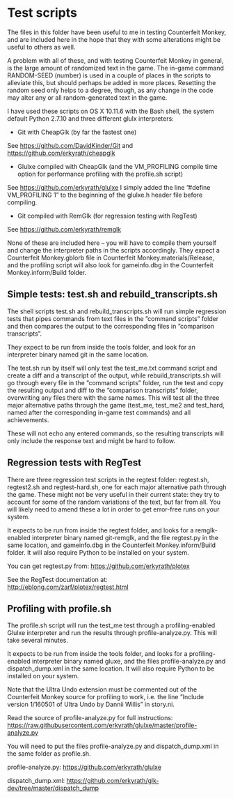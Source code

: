 
# Test scripts

The files in this folder have been useful to me in testing Counterfeit Monkey, and are included here in the hope that they with some alterations might be useful to others as well.

A problem with all of these, and with testing Counterfeit Monkey in general, is the large amount of randomized text in the game. The in-game command RANDOM-SEED (number) is used in a couple of places in the scripts to alleviate this, but should perhaps be added in more places. Resetting the random seed only helps to a degree, though, as any change in the code may alter any or all random-generated text in the game.

I have used these scripts on OS X 10.11.6 with the Bash shell, the system default Python 2.7.10 and three different glulx interpreters: 

- Git with CheapGlk (by far the fastest one)

See https://github.com/DavidKinder/Git and https://github.com/erkyrath/cheapglk

- Glulxe compiled with CheapGlk (and the VM_PROFILING compile time option for performance profiling with the profile.sh script)

See https://github.com/erkyrath/glulxe
I simply added the line ”#define VM_PROFILING 1” to the beginning of the glulxe.h header file before compiling.

- Git compiled with RemGlk (for regression testing with RegTest)

See https://github.com/erkyrath/remglk

None of these are included here – you will have to compile them yourself and change the interpreter paths in the scripts accordingly. They expect a Counterfeit Monkey.gblorb file in Counterfeit Monkey.materials/Release, and the profiling script will also look for gameinfo.dbg in the Counterfeit Monkey.inform/Build folder.

## Simple tests: test.sh and rebuild_transcripts.sh

The shell scripts test.sh and rebuild_transcripts.sh will run simple regression tests that pipes commands from text files in the ”command scripts” folder and then compares the output to the corresponding files in ”comparison transcripts”.

They expect to be run from inside the tools folder, and look for an interpreter binary named git in the same location.

The test.sh run by itself will only test the test_me.txt command script and create a diff and a transcript of the output, while rebuild_transcripts.sh will go through every file in the ”command scripts” folder, run the test and copy the resulting output and diff to the ”comparison transcripts” folder, overwriting any files there with the same names. This will test all the three major alternative paths through the game (test_me, test_me2 and test_hard, named after the corresponding in-game test commands) and all achievements.

These will not echo any entered commands, so the resulting transcripts will only include the response text and might be hard to follow.

## Regression tests with RegTest

There are three regression test scripts in the regtest folder: regtest.sh, regtest2.sh and regtest-hard.sh, one for each major alternative path through the game. These might not be very useful in their current state: they try to account for some of the random variations of the text, but far from all. You will likely need to amend these a lot in order to get error-free runs on your system.

It expects to be run from inside the regtest folder, and looks for a remglk-enabled interpreter binary named git-remglk, and the file regtest.py in the same location, and gameinfo.dbg in the Counterfeit Monkey.inform/Build folder. It will also require Python to be installed on your system.

You can get regtest.py from:
https://github.com/erkyrath/plotex

See the RegTest documentation at:
http://eblong.com/zarf/plotex/regtest.html

## Profiling with profile.sh

The profile.sh script will run the test_me test through a profiling-enabled Glulxe interpreter and run the results through profile-analyze.py. This will take several minutes.

It expects to be run from inside the tools folder, and looks for a profiling-enabled interpreter binary named gluxe, and the files profile-analyze.py and dispatch_dump.xml in the same location. It will also require Python to be installed on your system.

Note that the Ultra Undo extension must be commented out of the Counterfeit Monkey source for profiling to work, i.e. the line ”Include version 1/160501 of Ultra Undo by Dannii Willis” in story.ni.

Read the source of profile-analyze.py for full instructions:
https://raw.githubusercontent.com/erkyrath/glulxe/master/profile-analyze.py

You will need to put the files profile-analyze.py and dispatch_dump.xml in the same folder as profile.sh.

profile-analyze.py:
https://github.com/erkyrath/glulxe

dispatch_dump.xml:
https://github.com/erkyrath/glk-dev/tree/master/dispatch_dump
